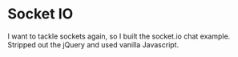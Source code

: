 # Socket IO

I want to tackle sockets again, so I built the socket.io chat example. Stripped 
out the jQuery and used vanilla Javascript.